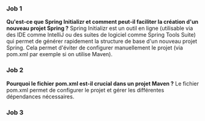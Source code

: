 ### Job 1
**Qu'est-ce que Spring Initializr et comment peut-il faciliter la création d'un nouveau projet Spring ?**
Spring Initializr est un outil en ligne (utilisable via des IDE comme IntelliJ ou des suites de logiciel comme Spring Tools Suite) qui permet de générer rapidement la structure de base d'un nouveau projet Spring.
Cela permet d'éviter de configurer manuellement le projet (via pom.xml par exemple si on utilise Maven).

### Job 2
**Pourquoi le fichier pom.xml est-il crucial dans un projet Maven ?**
Le fichier pom.xml permet de configurer le projet et gérer les différentes dépendances nécessaires.

### Job 3